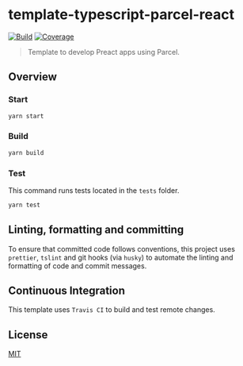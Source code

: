 # template-typescript-parcel-react

[![Build][build]][build-badge]
[![Coverage][codecov-shield]][codecov]

> Template to develop Preact apps using Parcel.

## Overview

### Start

```bash
yarn start
```

### Build

```bash
yarn build
```

### Test

This command runs tests located in the `tests` folder.

```bash
yarn test
```

## Linting, formatting and committing

To ensure that committed code follows conventions, this project uses `prettier`, `tslint` and git hooks (via `husky`) to automate the linting and formatting of code and commit messages.

## Continuous Integration

This template uses `Travis CI` to build and test remote changes.

## License

[MIT](LICENSE)

[build]: https://travis-ci.com/metonym/template-typescript-parcel-preact.svg?branch=master
[build-badge]: https://travis-ci.com/metonym/template-typescript-parcel-preact
[codecov]: https://codecov.io/gh/metonym/template-typescript-parcel-preact
[codecov-shield]: https://img.shields.io/codecov/c/github/metonym/template-typescript-parcel-preact.svg

